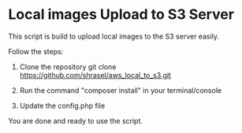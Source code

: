 Local images Upload to S3 Server
===============

This script is build to upload local images to the S3 server easily.

Follow the steps:

1. Clone the repository 
 git clone https://github.com/shrasel/aws_local_to_s3.git

2. Run the command "composer install" in your terminal/console

3. Update the config.php file 


You are done and ready to use the script.
